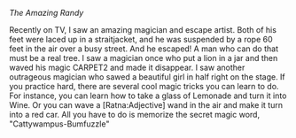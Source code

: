 *The Amazing Randy*

Recently on TV, I saw an amazing magician and escape artist. Both of
his feet were laced up in a straitjacket, and he was
suspended by a rope 60 feet in the air over a busy
street. And he escaped! A man who can do that must be a real
tree. I saw a magician once who put a lion
in a jar and then waved his magic CARPET2 and
made it disappear. I saw another outrageous magician who sawed
a beautiful girl in half right on the stage. If you practice hard,
there are several cool magic tricks you can learn to do. For
instance, you can learn how to take a glass of Lemonade and
turn it into Wine. Or you can wave a [Ratna:Adjective] 
wand in the air and make it turn into a red car. All you have
to do is memorize the secret magic word, "Cattywampus-Bumfuzzle"
